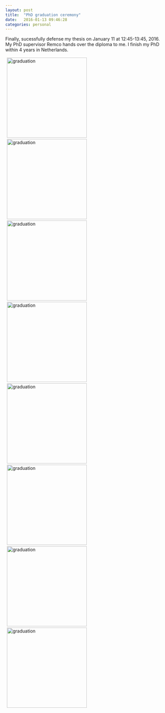 ```yaml
---
layout: post
title:  "PhD graduation ceremony"
date:   2016-01-13 09:46:28
categories: personal
---
```


Finally, sucessfully defense my thesis on January 11 at 12:45-13:45, 2016. My PhD supervisor Remco hands over the diploma to me. I finish my PhD within 4 years in Netherlands.


<img src="http://luozhipi.github.io/graduation/IMG_7399.JPG" alt="graduation" title="" align="left" vspace="2" hspace="5" width = "250"> 
<img src="http://luozhipi.github.io/graduation/IMG_8999.JPG" alt="graduation" title="" align="left" vspace="2" hspace="5" width = "250"> 
<img src="http://luozhipi.github.io/graduation/IMG_9002.JPG" alt="graduation" title="" align="left" vspace="2" hspace="5" width = "250"> 
<img src="http://luozhipi.github.io/graduation/IMG_9008.JPG" alt="graduation" title="" align="left" vspace="2" hspace="5" width = "250"> 
<img src="http://luozhipi.github.io/graduation/IMG_9010.JPG" alt="graduation" title="" align="left" vspace="2" hspace="5" width = "250"> 
<img src="http://luozhipi.github.io/graduation/IMG_8989.JPG" alt="graduation" title="" align="left" vspace="2" hspace="5" width = "250">

<img src="http://luozhipi.github.io/graduation/IMG_8980.JPG" alt="graduation" title="" align="left" vspace="2" hspace="5" width = "250"> 
<img src="http://luozhipi.github.io/graduation/IMG_8987.JPG" alt="graduation" title="" align="left" vspace="2" hspace="5" width = "250">

